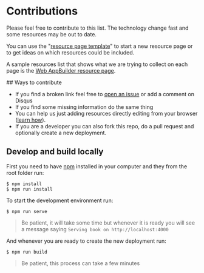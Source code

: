 # Contributions

Please feel free to contribute to this list. The technology change fast and
some resources may be out to date.

You can use the "[resource page template](RESOURCE_PAGE_TEMPLATE.md)" to start a new resource page or to get ideas on which resources could be included.

A sample resources list that shows what we are trying to collect on each page is the
[Web AppBuilder resource page](arcgis/products/web-appbuilder/README.md).

## Ways to contribute

* If you find a broken link feel free to [open an issue](issue) or add a comment on Disqus
* If you find some missing information do the same thing
* You can help us just adding resources directly editing from your browser ([learn how](https://help.github.com/articles/editing-files-in-your-repository/)).
* If you are a developer you can also fork this repo, do a pull request and optionally create a new deployment.

## Develop and build locally

First you need to have [npm](https://www.npmjs.com/) installed in your computer and they from the root folder run:

```
$ npm install
$ npm run install
```

To start the development environment run:

`$ npm run serve`

> Be patient, it will take some time but whenever it is ready you will see a message saying `Serving book on http://localhost:4000`

And whenever you are ready to create the new deployment run:

`$ npm run build`

> Be patient, this process can take a few minutes
